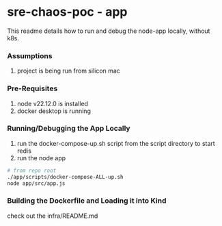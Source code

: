 # sre-chaos-poc - app
This readme details how to run and debug the node-app locally, without k8s.

### Assumptions
1. project is being run from silicon mac

### Pre-Requisites
1. node v22.12.0 is installed
2. docker desktop is running

### Running/Debugging the App Locally
1. run the docker-compose-up.sh script from the script directory to start redis 
2. run the node app

```bash
# from repo root
./app/scripts/docker-compose-ALL-up.sh
node app/src/app.js
```

### Building the Dockerfile and Loading it into Kind
check out the infra/README.md